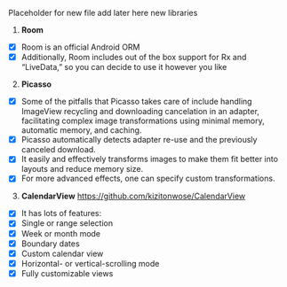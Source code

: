 Placeholder for new file
add later here new libraries


1. **Room** 

- [x] Room is an official Android ORM
- [x] Additionally, Room includes out of the box support for Rx and “LiveData,” so you can decide to use it however you like

2. **Picasso**

- [x] Some of the pitfalls that Picasso takes care of include handling ImageView recycling and downloading cancelation in an adapter, facilitating complex image transformations using minimal memory, automatic memory, and caching.
- [x] Picasso automatically detects adapter re-use and the previously canceled download.
- [x] It easily and effectively transforms images to make them fit better into layouts and reduce memory size.
- [x] For more advanced effects, one can specify custom transformations.

3. **CalendarView**
https://github.com/kizitonwose/CalendarView

- [x] It has lots of features:
- [x] Single or range selection
- [x] Week or month mode
- [x] Boundary dates
- [x] Custom calendar view
- [x] Horizontal- or vertical-scrolling mode
- [x] Fully customizable views
